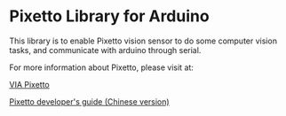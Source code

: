 Pixetto Library for Arduino
===========================

This library is to enable Pixetto vision sensor to do some computer vision tasks, and communicate with arduino through serial.

For more information about Pixetto, please visit at:

[VIA Pixetto](https://pixetto.ai/)

[Pixetto developer's guide (Chinese version)](https://learn.pixetto.ai/)
 